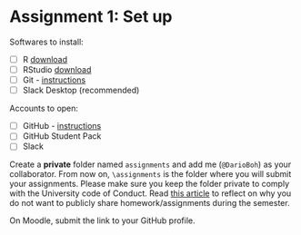 # Assignment 1: Set up

Softwares to install:

- [ ] R [download](https://www.r-project.org/)
- [ ] RStudio [download](https://www.rstudio.com/products/rstudio/download/)
- [ ] Git - [instructions](https://beta.rstudioconnect.com/jennybc/happy-git-with-r/install-git.html)
- [ ] Slack Desktop (recommended)

Accounts to open:

- [ ] GitHub - [instructions](https://beta.rstudioconnect.com/jennybc/happy-git-with-r/github-acct.html)
- [ ] GitHub Student Pack
- [ ] Slack

Create a **private** folder named `assignments` and add me (`@DarioBoh`) as your collaborator. From now on, `\assignments` is the folder where you will submit your assignments. Please make sure you keep the folder private to comply with the University code of Conduct. Read [this article](http://www.lsunow.com/daily/lsu-student-faces-discipline-after-another-student-copies-work/article_68fda758-2715-11e8-a81d-0367ea24525b.html) to reflect on why you do not want to publicly share homework/assignments during the semester.

On Moodle, submit the link to your GitHub profile.
